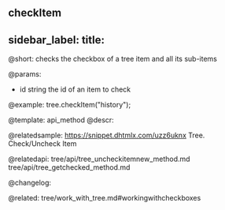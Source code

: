 checkItem
---
sidebar_label: 
title: 
---          

@short: checks the checkbox of a tree item and all its sub-items


@params:
- id 		string		the id of an item to check



@example:
tree.checkItem("history");


@template: api_method
@descr:

@relatedsample: https://snippet.dhtmlx.com/uzz6uknx	Tree. Check/Uncheck Item

@relatedapi:
tree/api/tree_uncheckitemnew_method.md
tree/api/tree_getchecked_method.md

@changelog:

@related: tree/work_with_tree.md#workingwithcheckboxes
